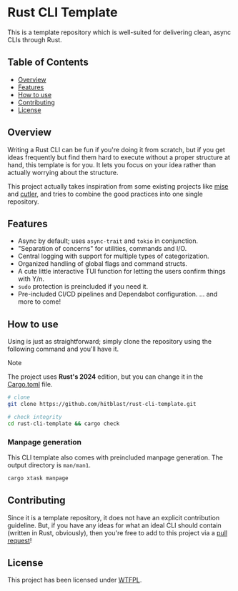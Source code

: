 # Rust CLI Template

This is a template repository which is well-suited for delivering clean, async CLIs through Rust.

## Table of Contents

- [Overview]()
- [Features]()
- [How to use]()
- [Contributing]()
- [License]()

## Overview

Writing a Rust CLI can be fun if you're doing it from scratch, but if you get ideas frequently but find them hard to execute without a proper structure at hand, this template is for you. It lets you focus on your idea rather than actually worrying about the structure.

This project actually takes inspiration from some existing projects like [mise](https://github.com/jdx/mise) and [cutler](https://github.com/cutlercli/cutler), and tries to combine the good practices into one single repository.

## Features

- Async by default; uses `async-trait` and `tokio` in conjunction.
- "Separation of concerns" for utilities, commands and I/O.
- Central logging with support for multiple types of categorization.
- Organized handling of global flags and command structs.
- A cute little interactive TUI function for letting the users confirm things with Y/n.
- `sudo` protection is preincluded if you need it.
- Pre-included CI/CD pipelines and Dependabot configuration.
... and more to come!

## How to use

Using is just as straightforward; simply clone the repository using the following command and you'll have it.

> [!NOTE]
> The project uses **Rust's 2024** edition, but you can change it in the [Cargo.toml](./Cargo.toml) file.

```bash
# clone
git clone https://github.com/hitblast/rust-cli-template.git

# check integrity
cd rust-cli-template && cargo check
```

### Manpage generation

This CLI template also comes with preincluded manpage generation. The output directory is `man/man1`.

```bash
cargo xtask manpage
```

## Contributing

Since it is a template repository, it does not have an explicit contribution guideline. But, if you have any ideas for what an ideal CLI should contain (written in Rust, obviously), then you're free to add to this project via a [pull request](https://github.blog/developer-skills/github/beginners-guide-to-github-creating-a-pull-request/)!

## License

This project has been licensed under [WTFPL](./LICENSE).

